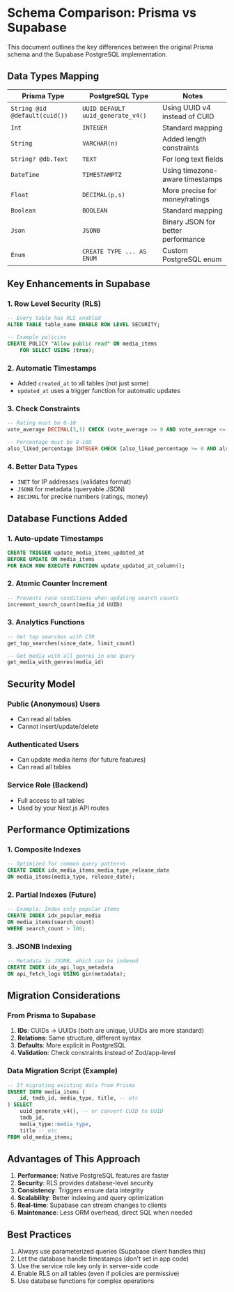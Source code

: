 # Schema Comparison: Prisma vs Supabase

This document outlines the key differences between the original Prisma schema and the Supabase PostgreSQL implementation.

## Data Types Mapping

| Prisma Type | PostgreSQL Type | Notes |
|-------------|-----------------|-------|
| `String @id @default(cuid())` | `UUID DEFAULT uuid_generate_v4()` | Using UUID v4 instead of CUID |
| `Int` | `INTEGER` | Standard mapping |
| `String` | `VARCHAR(n)` | Added length constraints |
| `String? @db.Text` | `TEXT` | For long text fields |
| `DateTime` | `TIMESTAMPTZ` | Using timezone-aware timestamps |
| `Float` | `DECIMAL(p,s)` | More precise for money/ratings |
| `Boolean` | `BOOLEAN` | Standard mapping |
| `Json` | `JSONB` | Binary JSON for better performance |
| `Enum` | `CREATE TYPE ... AS ENUM` | Custom PostgreSQL enum |

## Key Enhancements in Supabase

### 1. Row Level Security (RLS)
```sql
-- Every table has RLS enabled
ALTER TABLE table_name ENABLE ROW LEVEL SECURITY;

-- Example policies
CREATE POLICY "Allow public read" ON media_items
    FOR SELECT USING (true);
```

### 2. Automatic Timestamps
- Added `created_at` to all tables (not just some)
- `updated_at` uses a trigger function for automatic updates

### 3. Check Constraints
```sql
-- Rating must be 0-10
vote_average DECIMAL(3,1) CHECK (vote_average >= 0 AND vote_average <= 10)

-- Percentage must be 0-100
also_liked_percentage INTEGER CHECK (also_liked_percentage >= 0 AND also_liked_percentage <= 100)
```

### 4. Better Data Types
- `INET` for IP addresses (validates format)
- `JSONB` for metadata (queryable JSON)
- `DECIMAL` for precise numbers (ratings, money)

## Database Functions Added

### 1. Auto-update Timestamps
```sql
CREATE TRIGGER update_media_items_updated_at 
BEFORE UPDATE ON media_items
FOR EACH ROW EXECUTE FUNCTION update_updated_at_column();
```

### 2. Atomic Counter Increment
```sql
-- Prevents race conditions when updating search counts
increment_search_count(media_id UUID)
```

### 3. Analytics Functions
```sql
-- Get top searches with CTR
get_top_searches(since_date, limit_count)

-- Get media with all genres in one query
get_media_with_genres(media_id)
```

## Security Model

### Public (Anonymous) Users
- Can read all tables
- Cannot insert/update/delete

### Authenticated Users  
- Can update media items (for future features)
- Can read all tables

### Service Role (Backend)
- Full access to all tables
- Used by your Next.js API routes

## Performance Optimizations

### 1. Composite Indexes
```sql
-- Optimized for common query patterns
CREATE INDEX idx_media_items_media_type_release_date 
ON media_items(media_type, release_date);
```

### 2. Partial Indexes (Future)
```sql
-- Example: Index only popular items
CREATE INDEX idx_popular_media 
ON media_items(search_count) 
WHERE search_count > 100;
```

### 3. JSONB Indexing
```sql
-- Metadata is JSONB, which can be indexed
CREATE INDEX idx_api_logs_metadata 
ON api_fetch_logs USING gin(metadata);
```

## Migration Considerations

### From Prisma to Supabase

1. **IDs**: CUIDs → UUIDs (both are unique, UUIDs are more standard)
2. **Relations**: Same structure, different syntax
3. **Defaults**: More explicit in PostgreSQL
4. **Validation**: Check constraints instead of Zod/app-level

### Data Migration Script (Example)

```sql
-- If migrating existing data from Prisma
INSERT INTO media_items (
    id, tmdb_id, media_type, title, -- etc
) SELECT 
    uuid_generate_v4(), -- or convert CUID to UUID
    tmdb_id,
    media_type::media_type,
    title -- etc
FROM old_media_items;
```

## Advantages of This Approach

1. **Performance**: Native PostgreSQL features are faster
2. **Security**: RLS provides database-level security
3. **Consistency**: Triggers ensure data integrity
4. **Scalability**: Better indexing and query optimization
5. **Real-time**: Supabase can stream changes to clients
6. **Maintenance**: Less ORM overhead, direct SQL when needed

## Best Practices

1. Always use parameterized queries (Supabase client handles this)
2. Let the database handle timestamps (don't set in app code)
3. Use the service role key only in server-side code
4. Enable RLS on all tables (even if policies are permissive)
5. Use database functions for complex operations